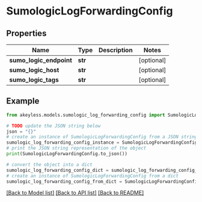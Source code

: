 # SumologicLogForwardingConfig


## Properties

Name | Type | Description | Notes
------------ | ------------- | ------------- | -------------
**sumo_logic_endpoint** | **str** |  | [optional] 
**sumo_logic_host** | **str** |  | [optional] 
**sumo_logic_tags** | **str** |  | [optional] 

## Example

```python
from akeyless.models.sumologic_log_forwarding_config import SumologicLogForwardingConfig

# TODO update the JSON string below
json = "{}"
# create an instance of SumologicLogForwardingConfig from a JSON string
sumologic_log_forwarding_config_instance = SumologicLogForwardingConfig.from_json(json)
# print the JSON string representation of the object
print(SumologicLogForwardingConfig.to_json())

# convert the object into a dict
sumologic_log_forwarding_config_dict = sumologic_log_forwarding_config_instance.to_dict()
# create an instance of SumologicLogForwardingConfig from a dict
sumologic_log_forwarding_config_from_dict = SumologicLogForwardingConfig.from_dict(sumologic_log_forwarding_config_dict)
```
[[Back to Model list]](../README.md#documentation-for-models) [[Back to API list]](../README.md#documentation-for-api-endpoints) [[Back to README]](../README.md)


